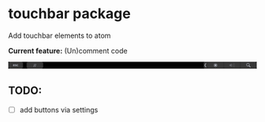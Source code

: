 # touchbar package

Add touchbar elements to atom

__Current feature:__ (Un)comment code

![touchbar screenshot](touch_screenshot.png)

## TODO:
- [ ] add buttons via settings
